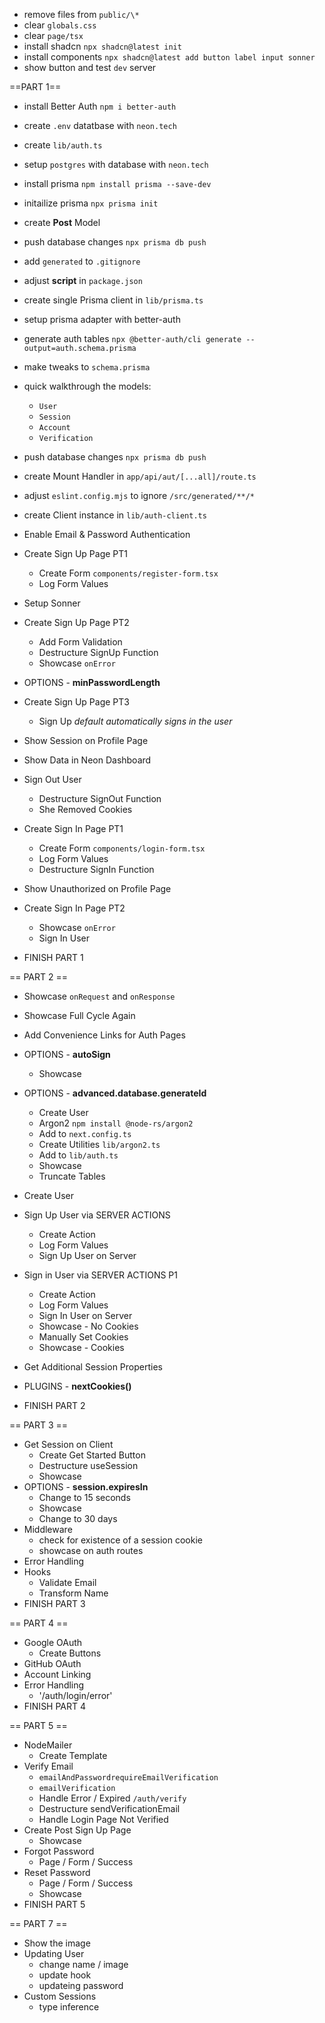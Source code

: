 - remove files from `public/\*`
- clear `globals.css`
- clear `page/tsx`
- install shadcn `npx shadcn@latest init`
- install components `npx shadcn@latest add button label input sonner`
- show button and test `dev` server

==PART 1==

- install Better Auth `npm i better-auth`
- create `.env` datatbase with `neon.tech`
- create `lib/auth.ts`
- setup `postgres` with database with `neon.tech`
- install prisma `npm install prisma --save-dev`
- initailize prisma `npx prisma init`
- create **Post** Model
- push database changes `npx prisma db push`
- add `generated` to `.gitignore`
- adjust **script** in `package.json`

- create single Prisma client in `lib/prisma.ts`
- setup prisma adapter with better-auth
- generate auth tables `npx @better-auth/cli generate --output=auth.schema.prisma`
- make tweaks to `schema.prisma`
- quick walkthrough the models:
  - `User`
  - `Session`
  - `Account`
  - `Verification`
- push database changes `npx prisma db push`
- create Mount Handler in `app/api/aut/[...all]/route.ts`
- adjust `eslint.config.mjs` to ignore `/src/generated/**/*`
- create Client instance in `lib/auth-client.ts`

- Enable Email & Password Authentication
- Create Sign Up Page PT1
  - Create Form `components/register-form.tsx`
  - Log Form Values
- Setup Sonner
- Create Sign Up Page PT2
  - Add Form Validation
  - Destructure SignUp Function
  - Showcase `onError`
- OPTIONS - **minPasswordLength**
- Create Sign Up Page PT3
  - Sign Up _default automatically signs in the user_
- Show Session on Profile Page
- Show Data in Neon Dashboard
- Sign Out User
  - Destructure SignOut Function
  - She Removed Cookies
- Create Sign In Page PT1
  - Create Form `components/login-form.tsx`
  - Log Form Values
  - Destructure SignIn Function
- Show Unauthorized on Profile Page
- Create Sign In Page PT2
  - Showcase `onError`
  - Sign In User
- FINISH PART 1

== PART 2 ==

- Showcase `onRequest` and `onResponse`
- Showcase Full Cycle Again
- Add Convenience Links for Auth Pages
- OPTIONS - **autoSign**
  - Showcase
- OPTIONS - **advanced.database.generateId**
  - Create User
  - Argon2 `npm install @node-rs/argon2`
  - Add to `next.config.ts`
  - Create Utilities `lib/argon2.ts`
  - Add to `lib/auth.ts`
  - Showcase
  - Truncate Tables
- Create User

- Sign Up User via SERVER ACTIONS
  - Create Action
  - Log Form Values
  - Sign Up User on Server
- Sign in User via SERVER ACTIONS P1
  - Create Action
  - Log Form Values
  - Sign In User on Server
  - Showcase - No Cookies
  - Manually Set Cookies
  - Showcase - Cookies
- Get Additional Session Properties
- PLUGINS - **nextCookies()**
- FINISH PART 2

== PART 3 ==

- Get Session on Client
  - Create Get Started Button
  - Destructure useSession
  - Showcase
- OPTIONS - **session.expiresIn**
  - Change to 15 seconds
  - Showcase
  - Change to 30 days
- Middleware
  - check for existence of a session cookie
  - showcase on auth routes
- Error Handling
- Hooks
  - Validate Email
  - Transform Name
- FINISH PART 3

== PART 4 ==

- Google OAuth
  - Create Buttons
- GitHub OAuth
- Account Linking
- Error Handling
  - '/auth/login/error'
- FINISH PART 4

== PART 5 ==

- NodeMailer
  - Create Template
- Verify Email
  - `emailAndPasswordrequireEmailVerification`
  - `emailVerification`
  - Handle Error / Expired `/auth/verify`
  - Destructure sendVerificationEmail
  - Handle Login Page Not Verified
- Create Post Sign Up Page
  - Showcase
- Forgot Password
  - Page / Form / Success
- Reset Password
  - Page / Form / Success
  - Showcase
- FINISH PART 5

== PART 7 ==

- Show the image
- Updating User
  - change name / image
  - update hook
  - updateing password
- Custom Sessions
  - type inference
